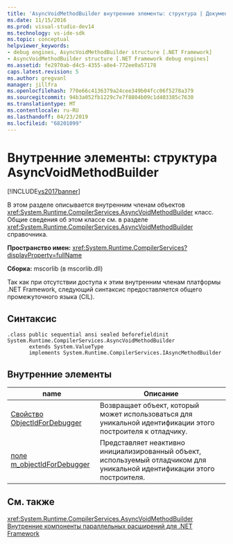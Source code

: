 ```yaml
---
title: 'AsyncVoidMethodBuilder внутренние элементы: структура | Документация Майкрософт'
ms.date: 11/15/2016
ms.prod: visual-studio-dev14
ms.technology: vs-ide-sdk
ms.topic: conceptual
helpviewer_keywords:
- debug engines, AsyncVoidMethodBuilder structure [.NET Framework]
- AsyncVoidMethodBuilder structure [.NET Framework debug engines]
ms.assetid: fe2970ab-d4c5-4355-a8e4-772ee0a57178
caps.latest.revision: 5
ms.author: gregvanl
manager: jillfra
ms.openlocfilehash: 770e66c4136379a24cee349b04fcc06f5278a379
ms.sourcegitcommit: 94b3a052fb1229c7e7f8804b09c1d403385c7630
ms.translationtype: MT
ms.contentlocale: ru-RU
ms.lasthandoff: 04/23/2019
ms.locfileid: "68201099"
---
```

# <a name="asyncvoidmethodbuilder-structure---internal-members"></a>Внутренние элементы: структура AsyncVoidMethodBuilder
[!INCLUDE[vs2017banner](../../includes/vs2017banner.md)]

В этом разделе описывается внутренним членам объектов <xref:System.Runtime.CompilerServices.AsyncVoidMethodBuilder> класс. Общие сведения об этом классе см. в разделе <xref:System.Runtime.CompilerServices.AsyncVoidMethodBuilder> справочника.  
  
 **Пространство имен:** <xref:System.Runtime.CompilerServices?displayProperty=fullName>  
  
 **Сборка:** mscorlib (в mscorlib.dll)  
  
 Так как при отсутствии доступа к этим внутренним членам платформы .NET Framework, следующий синтаксис предоставляется общего промежуточного языка (CIL).  
  
## <a name="syntax"></a>Синтаксис  
  
```  
.class public sequential ansi sealed beforefieldinit System.Runtime.CompilerServices.AsyncVoidMethodBuilder  
       extends System.ValueType  
       implements System.Runtime.CompilerServices.IAsyncMethodBuilder  
```  
  
## <a name="internal-members"></a>Внутренние элементы  
  
|name|Описание|  
|----------|-----------------|  
|[Свойство ObjectIdForDebugger](../../extensibility/debugger/asyncvoidmethodbuilder-objectidfordebugger-property.md)|Возвращает объект, который может использоваться для уникальной идентификации этого построителя к отладчику.|  
|[поле m_objectIdForDebugger](../../extensibility/debugger/asyncvoidmethodbuilder-m-objectidfordebugger-field.md)|Представляет неактивно инициализированный объект, используемый отладчиком для уникальной идентификации этого построителя.|  
  
## <a name="see-also"></a>См. также  
 <xref:System.Runtime.CompilerServices.AsyncVoidMethodBuilder>   
 [Внутренние компоненты параллельных расширений для .NET Framework](../../extensibility/debugger/parallel-extension-internals-for-the-dotnet-framework.md)
